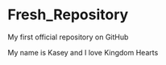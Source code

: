# Fresh_Repository
My first official repository on GitHub

My name is Kasey and I love Kingdom Hearts
